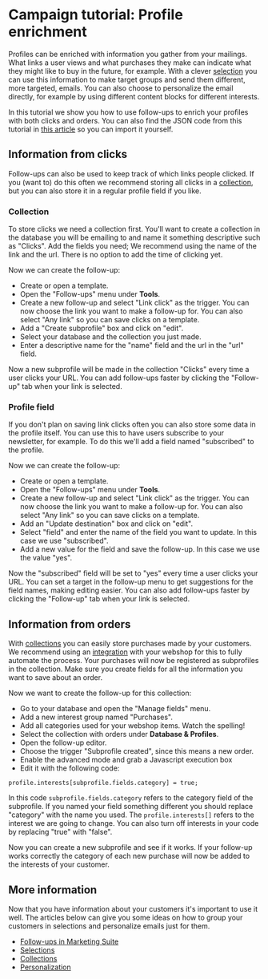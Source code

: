 # Campaign tutorial: Profile enrichment

Profiles can be enriched with information you gather from your mailings. 
What links a user views and what purchases they make can indicate what 
they might like to buy in the future, for example. With a clever 
[selection](./selections-introduction) you can use this information to 
make target groups and send them different, more targeted, emails. You 
can also choose to personalize the email directly, for example by using 
different content blocks for different interests.

In this tutorial we show you how to use follow-ups to enrich your profiles 
with both clicks and orders. You can also find the JSON code from this 
tutorial in [this article](./campaign-tutorial-profile-enrichment-json) 
so you can import it yourself.

## Information from clicks

Follow-ups can also be used to keep track of which links people clicked. 
If you (want to) do this often we recommend storing all clicks in a [collection](./database-fields-and-collections), 
but you can also store it in a regular profile field if you like.

### Collection

To store clicks we need a collection first. You'll want to create a collection 
in the database you will be emailing to and name it something descriptive such 
as "Clicks". Add the fields you need; We recommend using 
the name of the link and the url. There is no option to add the time of 
clicking yet.

Now we can create the follow-up:

* Create or open a template.
* Open the "Follow-ups" menu under **Tools**.
* Create a new follow-up and select "Link click" as the trigger. You can now 
choose the link you want to make a follow-up for. You can also select "Any link" 
so you can save clicks on a template.
* Add a "Create subprofile" box and click on "edit".
* Select your database and the collection you just made.
* Enter a descriptive name for the "name" field and the url in the "url" 
field.

Now a new subprofile will be made in the collection "Clicks" every time 
a user clicks your URL. You can add follow-ups faster by clicking the 
"Follow-up" tab when your link is selected.

### Profile field

If you don't plan on saving link clicks often you can also store some 
data in the profile itself. You can use this to have users subscribe to 
your newsletter, for example. To do this we'll add a field named "subscribed" 
to the profile.

Now we can create the follow-up:

* Create or open a template.
* Open the "Follow-ups" menu under **Tools**.
* Create a new follow-up and select "Link click" as the trigger. You can now 
choose the link you want to make a follow-up for. You can also select "Any link" 
so you can save clicks on a template.
* Add an "Update destination" box and click on "edit".
* Select "field" and enter the name of the field you want to update. In 
this case we use "subscribed".
* Add a new value for the field and save the follow-up. In this case we use the value "yes".

Now the "subscribed" field will be set to "yes" every time 
a user clicks your URL. You can set a target in the follow-up menu 
to get suggestions for the field names, making editing easier. You can also 
add follow-ups faster by clicking the "Follow-up" tab when your link is selected.

## Information from orders

With [collections](./database-fields-and-collections) you can easily 
store purchases made by your customers. We recommend using an 
[integration](https://www.copernica.com/en/integrations) with your webshop 
for this to fully automate the process. Your purchases will now be registered 
as subprofiles in the collection. Make sure you create fields for all the 
information you want to save about an order.

Now we want to create the follow-up for this collection:

* Go to your database and open the "Manage fields" menu.
* Add a new interest group named "Purchases".
* Add all categories used for your webshop items. Watch the spelling!
* Select the collection with orders under **Database & Profiles**.
* Open the follow-up editor.
* Choose the trigger "Subprofile created", since this means a new order.
* Enable the advanced mode and grab a Javascript execution box
* Edit it with the following code:

`profile.interests[subprofile.fields.category] = true;`

In this code `subprofile.fields.category` refers to the category field of 
the subprofile. If you named your field something different you should replace 
"category" with the name you used. The `profile.interests[]` refers to the 
interest we are going to change. You can also turn off interests in your 
code by replacing "true" with "false".

Now you can create a new subprofile and see if it works. If your follow-up 
works correctly the category of each new purchase will now be added to the 
interests of your customer.

## More information

Now that you have information about your customers it's important to use 
it well. The articles below can give you some ideas on how to group your 
customers in selections and personalize emails just for them.

* [Follow-ups in Marketing Suite](follow-up-manager-ms)
* [Selections](./selections-introduction)
* [Collections](./database-fields-and-collections)
* [Personalization](./personalization)
